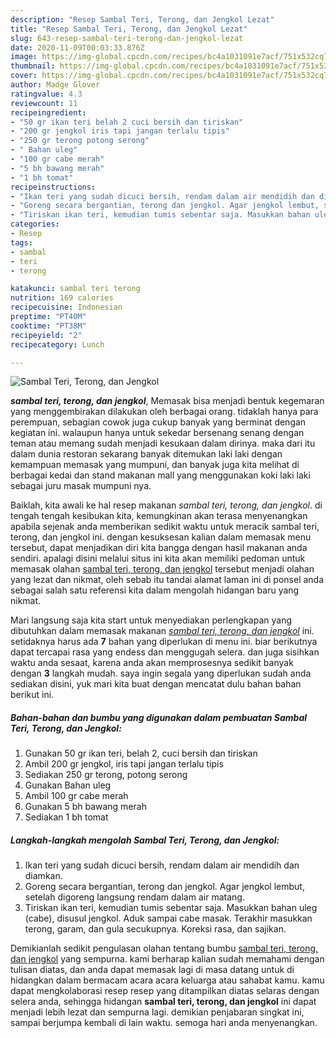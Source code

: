 ```yaml
---
description: "Resep Sambal Teri, Terong, dan Jengkol Lezat"
title: "Resep Sambal Teri, Terong, dan Jengkol Lezat"
slug: 643-resep-sambal-teri-terong-dan-jengkol-lezat
date: 2020-11-09T00:03:33.876Z
image: https://img-global.cpcdn.com/recipes/bc4a1031091e7acf/751x532cq70/sambal-teri-terong-dan-jengkol-foto-resep-utama.jpg
thumbnail: https://img-global.cpcdn.com/recipes/bc4a1031091e7acf/751x532cq70/sambal-teri-terong-dan-jengkol-foto-resep-utama.jpg
cover: https://img-global.cpcdn.com/recipes/bc4a1031091e7acf/751x532cq70/sambal-teri-terong-dan-jengkol-foto-resep-utama.jpg
author: Madge Glover
ratingvalue: 4.3
reviewcount: 11
recipeingredient:
- "50 gr ikan teri belah 2 cuci bersih dan tiriskan"
- "200 gr jengkol iris tapi jangan terlalu tipis"
- "250 gr terong potong serong"
- " Bahan uleg"
- "100 gr cabe merah"
- "5 bh bawang merah"
- "1 bh tomat"
recipeinstructions:
- "Ikan teri yang sudah dicuci bersih, rendam dalam air mendidih dan diamkan."
- "Goreng secara bergantian, terong dan jengkol. Agar jengkol lembut, setelah digoreng langsung rendam dalam air matang."
- "Tiriskan ikan teri, kemudian tumis sebentar saja. Masukkan bahan uleg (cabe), disusul jengkol. Aduk sampai cabe masak. Terakhir masukkan terong, garam, dan gula secukupnya. Koreksi rasa, dan sajikan."
categories:
- Resep
tags:
- sambal
- teri
- terong

katakunci: sambal teri terong 
nutrition: 169 calories
recipecuisine: Indonesian
preptime: "PT40M"
cooktime: "PT38M"
recipeyield: "2"
recipecategory: Lunch

---
```



![Sambal Teri, Terong, dan Jengkol](https://img-global.cpcdn.com/recipes/bc4a1031091e7acf/751x532cq70/sambal-teri-terong-dan-jengkol-foto-resep-utama.jpg)

<b><i>sambal teri, terong, dan jengkol</i></b>, Memasak bisa menjadi bentuk kegemaran yang menggembirakan dilakukan oleh berbagai orang. tidaklah hanya para perempuan, sebagian cowok juga cukup banyak yang berminat dengan kegiatan ini. walaupun hanya untuk sekedar bersenang senang dengan teman atau memang sudah menjadi kesukaan dalam dirinya. maka dari itu dalam dunia restoran sekarang banyak ditemukan laki laki dengan kemampuan memasak yang mumpuni, dan banyak juga kita melihat di berbagai kedai dan stand makanan mall yang menggunakan koki laki laki sebagai juru masak mumpuni nya.



Baiklah, kita awali ke hal resep makanan <i>sambal teri, terong, dan jengkol</i>. di tengah tengah kesibukan kita, kemungkinan akan terasa menyenangkan apabila sejenak anda memberikan sedikit waktu untuk meracik sambal teri, terong, dan jengkol ini. dengan kesuksesan kalian dalam memasak menu tersebut, dapat menjadikan diri kita bangga dengan hasil makanan anda sendiri. apalagi disini melalui situs ini kita akan memiliki pedoman untuk memasak olahan <u>sambal teri, terong, dan jengkol</u> tersebut menjadi olahan yang lezat dan nikmat, oleh sebab itu tandai alamat laman ini di ponsel anda sebagai salah satu referensi kita dalam mengolah hidangan baru yang nikmat.


Mari langsung saja kita start untuk menyediakan perlengkapan yang dibutuhkan dalam memasak makanan <u><i>sambal teri, terong, dan jengkol</i></u> ini. setidaknya harus ada <b>7</b> bahan yang diperlukan di menu ini. biar berikutnya dapat tercapai rasa yang endess dan menggugah selera. dan juga sisihkan waktu anda sesaat, karena anda akan memprosesnya sedikit banyak dengan <b>3</b> langkah mudah. saya ingin segala yang diperlukan sudah anda sediakan disini, yuk mari kita buat dengan mencatat dulu bahan bahan berikut ini.

<!--inarticleads1-->

##### Bahan-bahan dan bumbu yang digunakan dalam pembuatan Sambal Teri, Terong, dan Jengkol:

1. Gunakan 50 gr ikan teri, belah 2, cuci bersih dan tiriskan
1. Ambil 200 gr jengkol, iris tapi jangan terlalu tipis
1. Sediakan 250 gr terong, potong serong
1. Gunakan  Bahan uleg
1. Ambil 100 gr cabe merah
1. Gunakan 5 bh bawang merah
1. Sediakan 1 bh tomat




<!--inarticleads2-->

##### Langkah-langkah mengolah Sambal Teri, Terong, dan Jengkol:

1. Ikan teri yang sudah dicuci bersih, rendam dalam air mendidih dan diamkan.
1. Goreng secara bergantian, terong dan jengkol. Agar jengkol lembut, setelah digoreng langsung rendam dalam air matang.
1. Tiriskan ikan teri, kemudian tumis sebentar saja. Masukkan bahan uleg (cabe), disusul jengkol. Aduk sampai cabe masak. Terakhir masukkan terong, garam, dan gula secukupnya. Koreksi rasa, dan sajikan.




Demikianlah sedikit pengulasan olahan tentang bumbu <u>sambal teri, terong, dan jengkol</u> yang sempurna. kami berharap kalian sudah memahami dengan tulisan diatas, dan anda dapat memasak lagi di masa datang untuk di hidangkan dalam bermacam acara acara keluarga atau sahabat kamu. kamu dapat mengkolaborasi resep resep yang ditampilkan diatas selaras dengan selera anda, sehingga hidangan <b>sambal teri, terong, dan jengkol</b> ini dapat menjadi lebih lezat dan sempurna lagi. demikian penjabaran singkat ini, sampai berjumpa kembali di lain waktu. semoga hari anda menyenangkan.
